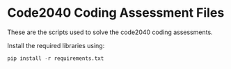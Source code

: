 # Code2040 Coding Assessment Files

These are the scripts used to solve the code2040 coding assessments.

Install the required libraries using:

```python
pip install -r requirements.txt
```
